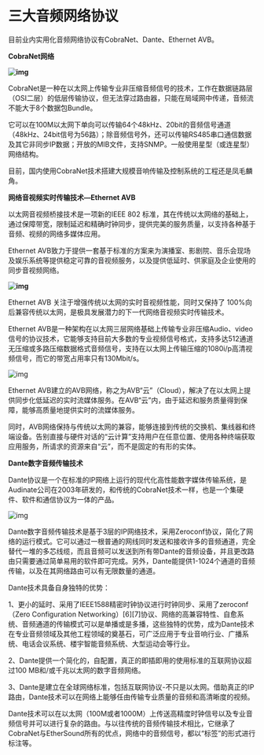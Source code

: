 # 三大音频网络协议

目前业内实用化音频网络协议有CobraNet、Dante、Ethernet AVB。

**CobraNet网络**

**![img](http://www.av010.com/attached/image/20161018/20161018153653_7130.jpg)**

CobraNet是一种在以太网上传输专业非压缩音频信号的技术，工作在数据链路层（OSI二层）的低层传输协议，但无法穿过路由器，只能在局域网中传递，音频流不能大于8个数据包Bundle。

它可以在100M以太网下单向可以传输64个48kHz、20bit的音频信号通道（48kHz、24bit信号为56路）；除音频信号外，还可以传输RS485串口通信数据及其它非同步IP数据；开放的MIB文件，支持SNMP。一般使用星型（或连星型）网络结构。

目前，国内使用CobraNet技术搭建大规模音响传输及控制系统的工程还是凤毛麟角。

**网络音视频实时传输技术—Ethernet AVB**

以太网音视频桥接技术是一项新的IEEE 802 标准，其在传统以太网络的基础上，通过保障带宽，限制延迟和精确时钟同步，提供完美的服务质量，以支持各种基于音频、视频的网络多媒体应用。

Ethernet AVB致力于提供一套基于标准的方案来为演播室、影剧院、音乐会现场及娱乐系统等提供稳定可靠的音视频服务，以及提供低延时、供家庭及企业使用的同步音视频网络。

**![img](http://www.av010.com/attached/image/20161018/20161018153653_9780.jpg)**

Ethernet AVB 关注于增强传统以太网的实时音视频性能，同时又保持了 100%向后兼容传统以太网，是极具发展潜力的下一代网络音视频实时传输技术。

Ethernet AVB是一种架构在以太网三层网络基础上传输专业非压缩Audio、video信号的协议技术，它能够支持目前大多数的专业视频信号格式，支持多达512通道无压缩或多路压缩数据格式音频信号，支持在以太网上传输压缩的1080i/p高清视频信号，而它的带宽占用率只有130Mbit/s。

![img](http://www.av010.com/attached/image/20161018/20161018153809_0950.jpg)

Ethernet AVB建立的AVB网络，称之为AVB“云”（Cloud），解决了在以太网上提供同步化低延迟的实时流媒体服务。在AVB“云”内，由于延迟和服务质量得到保障，能够高质量地提供实时的流媒体服务。

同时，AVB网络保持与传统以太网的兼容，能够连接到传统的交换机、集线器和终端设备。告别直接与硬件对话的“云计算”支持用户在任意位置、使用各种终端获取应用服务，所请求的资源来自“云”，而不是固定的有形的实体。

**Dante数字音频传输技术**

Dante协议是一个在标准的IP网络上运行的现代化高性能数字媒体传输系统，是Audinate公司在2003年研发的，和传统的CobraNet技术一样，也是一个集硬件、软件和通信协议为一体的产品。

![img](http://www.av010.com/attached/image/20161018/20161018153919_0540.jpg)

Dante数字音频传输技术是基于3层的IP网络技术，采用Zeroconf协议，简化了网络的运行模式。它可以通过一根普通的网线同时发送和接收许多的音频通道，完全替代一堆的多芯线缆，而且音频可以发送到所有带Dante的音频设备，并且更改路由只需要通过简单易用的软件即可完成。另外，Dante能提供1-1024个通道的音频传输，以及在其网络路由可以有无限数量的通道。

Dante技术具备自身独特的优势：

1、更小的延时、采用了IEEE1588精密时钟协议进行时钟同步、采用了zeroconf（Zero Configuration Networking）[6][7]协议、网络的高兼容特性、自愈系统、音频通道的传输模式可以是单播或是多播，这些独特的优势，成为Dante技术在专业音频领域及其他工程领域的奠基石，可广泛应用于专业音响行业、广播系统、电话会议系统、楼宇智能音频系统、大型运动会等行业。

2、Dante提供一个简化的，自配置，真正的即插即用的使用标准的互联网协议超过100 MB和/或千兆以太网的数字音频网络。

3、Dante是建立在全球网络标准，包括互联网协议-不只是以太网。借助真正的IP路由，Dante技术可以在网络上能够任由传输专业质量的音频和高清晰度的视频。

Dante技术可以在以太网（100M或者1000M）上传送高精度时钟信号以及专业音频信号并可以进行复杂的路由。与以往传统的音频传输技术相比，它继承了CobraNet与EtherSound所有的优点，网络中的音频信号，都以“标签”的形式进行标注等。